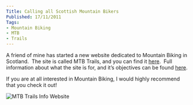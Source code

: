 ```yaml
---
Title: Calling all Scottish Mountain Bikers
Published: 17/11/2011
Tags:
- Mountain Biking
- MTB
- Trails
---
```


A friend of mine has started a new website dedicated to Mountain Biking in Scotland.  The site is called MTB Trails, and you can find it [here](http://www.mtbtrails.info/).  Full information about what the site is for, and it’s objectives can be found [here](http://www.mtbtrails.info/About.aspx).

If you are at all interested in Mountain Biking, I would highly recommend that you check it out!

![MTB Trails Info Website](https://gep13wpstorage.blob.core.windows.net/gep13/2011/11/17/image.png)